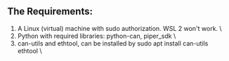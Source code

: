 ## The Requirements:
1. A Linux (virtual) machine with sudo authorization. WSL 2 won't work. \
2. Python with required libraries: python-can, piper_sdk \
3. can-utils and ethtool, can be installed by sudo apt install can-utils ethtool \


